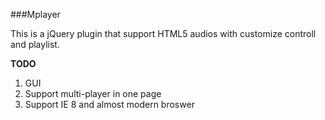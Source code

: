 ###Mplayer

This is a jQuery plugin that support HTML5 audios with customize controll and playlist.

__TODO__

1. GUI
2. Support multi-player in one page
3. Support IE 8 and almost modern broswer